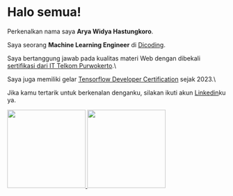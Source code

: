 # Halo semua! 

Perkenalkan nama saya **Arya Widya Hastungkoro**.

Saya seorang **Machine Learning Engineer** di [Dicoding](https://www.dicoding.com/).

Saya bertanggung jawab pada kualitas materi Web dengan dibekali [sertifikasi dari IT Telkom Purwokerto](https://www.coursera.org/account/accomplishments/specialization/CLKJD8XBXJ3M).\

Saya juga memiliki gelar [Tensorflow Developer Certification](https://www.credential.net/h5deoi5h) sejak 2023.\

Jika kamu tertarik untuk berkenalan denganku, silakan ikuti akun [Linkedin](https://www.linkedin.com/in/arya-wh/)ku ya.

<p align="left">
<a href="https://github.com/aryawh">
  <img height="180em" src="https://github-readme-stats-eight-theta.vercel.app/api?username=aryawh&show_icons=true&theme=algolia&include_all_commits=true&count_private=true"/>
  <img height="180em" src="https://github-readme-stats-eight-theta.vercel.app/api/top-langs/?username=aryawh&layout=compact&langs_count=8&theme=algolia"/>
</a>
</p>
